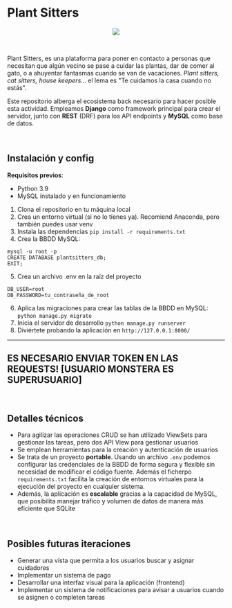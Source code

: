 # Plant Sitters

<div align="center"><img src="https://github.com/user-attachments/assets/f9d8afe0-76c4-4a78-81b0-77726e68663c"/></div>

&nbsp;

Plant Sitters, es una plataforma para poner en contacto a personas que necesitan que algún vecino se pase a cuidar las plantas, dar de comer al gato, o a ahuyentar fantasmas cuando se van de vacaciones. _Plant sitters, cat sitters, house keepers_... el lema es "Te cuidamos la casa cuando no estás".

Este repositorio alberga el ecosistema back necesario para hacer posible esta actividad. Empleamos **Django** como framework principal para crear el servidor, junto con **REST** (DRF) para los API endpoints y **MySQL** como base de datos. 

&nbsp;

## Instalación y config

**Requisitos previos**: 

- Python 3.9
- MySQL instalado y en funcionamiento

1. Clona el repositorio en tu máquina local
2. Crea un entorno virtual (si no lo tienes ya). Recomiend Anaconda, pero también puedes usar venv
3. Instala las dependencias `pip install -r requirements.txt`
4. Crea la BBDD MySQL:

```
mysql -u root -p
CREATE DATABASE plantsitters_db;
EXIT;
```

5. Crea un archivo .env en la raíz del proyecto

```
DB_USER=root
DB_PASSWORD=tu_contraseña_de_root
```

6. Aplica las migraciones para crear las tablas de la BBDD en MySQL: `python manage.py migrate`
7. Inicia el servidor de desarrollo `python manage.py runserver`
8. Diviértete probando la aplicación en `http://127.0.0.1:8000/`

---

## ES NECESARIO ENVIAR TOKEN EN LAS REQUESTS! [USUARIO MONSTERA ES SUPERUSUARIO]
   
&nbsp;

## Detalles técnicos

- Para agilizar las operaciones CRUD se han utilizado ViewSets para gestionar las tareas, pero dos API View para gestionar usuarios
- Se emplean herramientas para la creación y autenticación de usuarios
- Se trata de un proyecto **portable**. Usando un archivo `.env` podemos configurar las credenciales de la BBDD de forma segura y flexible sin necesidad de modificar el código fuente. Además el ficherpo `requirements.txt` facilita la creación de entornos virtuales para la ejecución del proyecto en cualquier sistema.
- Además, la aplicación es **escalable** gracias a la capacidad de MySQL, que posibilita manejar tráfico y volumen de datos de manera más eficiente que SQLite
   
&nbsp;

## Posibles futuras iteraciones

- Generar una vista que permita a los usuarios buscar y asignar cuidadores
- Implementar un sistema de pago
- Desarrollar una interfaz visual para la aplicación (frontend)
- Implementar un sistema de notificaciones para avisar a usuarios cuando se asignen o completen tareas
